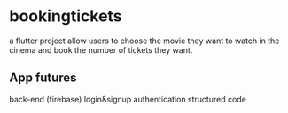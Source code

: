 # bookingtickets

a flutter project allow users to choose the movie they want to watch in the cinema and book the number of tickets they want. 

## App futures

back-end (firebase)
login&signup authentication
structured code
